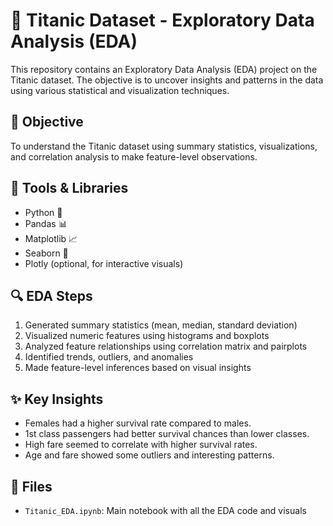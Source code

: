 # 🚢 Titanic Dataset - Exploratory Data Analysis (EDA)

This repository contains an Exploratory Data Analysis (EDA) project on the Titanic dataset. The objective is to uncover insights and patterns in the data using various statistical and visualization techniques.

## 📌 Objective

To understand the Titanic dataset using summary statistics, visualizations, and correlation analysis to make feature-level observations.

## 🧰 Tools & Libraries

- Python 🐍
- Pandas 📊
- Matplotlib 📈
- Seaborn 🎨
- Plotly (optional, for interactive visuals)

## 🔍 EDA Steps

1. Generated summary statistics (mean, median, standard deviation)
2. Visualized numeric features using histograms and boxplots
3. Analyzed feature relationships using correlation matrix and pairplots
4. Identified trends, outliers, and anomalies
5. Made feature-level inferences based on visual insights

## ✨ Key Insights

- Females had a higher survival rate compared to males.
- 1st class passengers had better survival chances than lower classes.
- High fare seemed to correlate with higher survival rates.
- Age and fare showed some outliers and interesting patterns.

## 📁 Files

- `Titanic_EDA.ipynb`: Main notebook with all the EDA code and visuals
